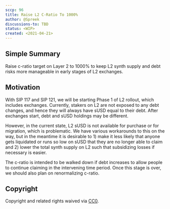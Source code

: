 ```yaml
---
sccp: 96
title: Raise L2 C-Ratio To 1000%
author: @Spreek
discussions-to: TBD
status: <WIP>
created: <2021-04-21>
---
```


## Simple Summary
<!--"If you can't explain it simply, you don't understand it well enough." Provide a simplified and layman-accessible explanation of the SCCP.-->
Raise c-ratio target on Layer 2 to 1000% to keep L2 synth supply and debt risks more manageable in early stages of L2 exchanges.

## Motivation
<!--The motivation is critical for SCCPs that want to update variables within Synthetix. It should clearly explain why the existing variable is not incentive aligned. SCCP submissions without sufficient motivation may be rejected outright.-->
With SIP 117 and SIP 121, we will be starting Phase 1 of L2 rollout, which includes exchanges. Currently, stakers on L2 are not exposed to any debt changes, and hence they will always have sUSD equal to their debt. After exchanges start, debt and sUSD holdings may be different.

However, in the current state, L2 sUSD is not available for purchase or for migration, which is problematic. We have various workarounds to this on the way, but in the meantime it is desirable to 1) make it less likely that anyone gets liquidated or runs so low on sUSD that they are no longer able to claim and 2) lower the total synth supply on L2 such that subsidizing losses if necessary is easier.

The c-ratio is intended to be walked down if debt increases to allow people to continue claiming in the intervening time period. Once this stage is over, we should also plan on renormalizing c-ratio.

## Copyright
Copyright and related rights waived via [CC0](https://creativecommons.org/publicdomain/zero/1.0/).
